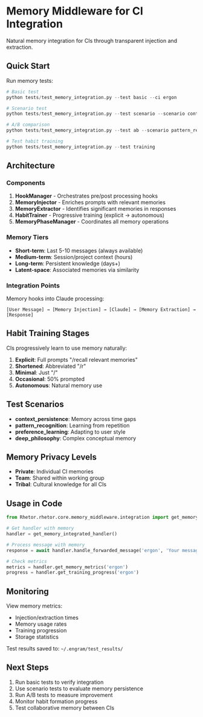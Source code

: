 # Memory Middleware for CI Integration

Natural memory integration for CIs through transparent injection and extraction.

## Quick Start

Run memory tests:
```python
# Basic test
python tests/test_memory_integration.py --test basic --ci ergon

# Scenario test  
python tests/test_memory_integration.py --test scenario --scenario context_persistence

# A/B comparison
python tests/test_memory_integration.py --test ab --scenario pattern_recognition

# Test habit training
python tests/test_memory_integration.py --test training
```

## Architecture

### Components

1. **HookManager** - Orchestrates pre/post processing hooks
2. **MemoryInjector** - Enriches prompts with relevant memories
3. **MemoryExtractor** - Identifies significant memories in responses
4. **HabitTrainer** - Progressive training (explicit → autonomous)
5. **MemoryPhaseManager** - Coordinates all memory operations

### Memory Tiers

- **Short-term**: Last 5-10 messages (always available)
- **Medium-term**: Session/project context (hours)
- **Long-term**: Persistent knowledge (days+)
- **Latent-space**: Associated memories via similarity

### Integration Points

Memory hooks into Claude processing:
```
[User Message] → [Memory Injection] → [Claude] → [Memory Extraction] → [Response]
```

## Habit Training Stages

CIs progressively learn to use memory naturally:

1. **Explicit**: Full prompts "/recall relevant memories"
2. **Shortened**: Abbreviated "/r"
3. **Minimal**: Just "/"
4. **Occasional**: 50% prompted
5. **Autonomous**: Natural memory use

## Test Scenarios

- **context_persistence**: Memory across time gaps
- **pattern_recognition**: Learning from repetition
- **preference_learning**: Adapting to user style
- **deep_philosophy**: Complex conceptual memory

## Memory Privacy Levels

- **Private**: Individual CI memories
- **Team**: Shared within working group
- **Tribal**: Cultural knowledge for all CIs

## Usage in Code

```python
from Rhetor.rhetor.core.memory_middleware.integration import get_memory_integrated_handler

# Get handler with memory
handler = get_memory_integrated_handler()

# Process message with memory
response = await handler.handle_forwarded_message('ergon', 'Your message')

# Check metrics
metrics = handler.get_memory_metrics('ergon')
progress = handler.get_training_progress('ergon')
```

## Monitoring

View memory metrics:
- Injection/extraction times
- Memory usage rates
- Training progression
- Storage statistics

Test results saved to: `~/.engram/test_results/`

## Next Steps

1. Run basic tests to verify integration
2. Use scenario tests to evaluate memory persistence
3. Run A/B tests to measure improvement
4. Monitor habit formation progress
5. Test collaborative memory between CIs